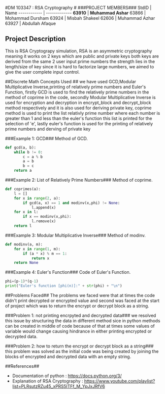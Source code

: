 #DM 103347 : RSA Cryptography #
###PROJECT MEMBERS###
StdID | Name
------------ | -------------
**63910** | **Muhammad Ashar** 
63866 | Mohammad Dursham
63924 | Misbah Shakeel
62606 | Muhammad Azhar
63927 | Abdullah Afaque
## Project Description ##
This is RSA Cryptograpy simulation, RSA is an asymmetric cryptography meaning it works on 2 keys which are public and private keys both keys are derived from the same 2 user input prime numbers the strength lies in the length/size of key since it is hard to factorize large numbers, we aimed to give the user complete input control.

##Discrete Math Concepts Used ##
we have used GCD,Modular Multiplicative Inverse,printing of relatively prime numbers and Euler's Function, firstly GCD is used to find the relatively prime numbers in the method of coprime in the code, secondly Modular Multiplicative Inverse is used for encryption and decryption in encrypt_block and decrypt_block method respectively and it is also used for deriving private key, coprime method is used to print the list relativly prime number where each number is greater than 1 and less than the euler's function this list is printed for the selection of 'e', lastly euler's function is used for the printing of relatively prime numbers and derving of private key

###Example 1: GCD###
Method of GCD. 
```Python
def gcd(a, b):
    while b != 0:
        c = a % b
        a = b
        b = c
    return a
```
###Example 2: List of Relatively Prime Numbers###
Method of coprime. 
```Python
def coprimes(a):
    l = []
    for x in range(2, a):
        if gcd(a, x) == 1 and modinv(x,phi) != None:
            l.append(x)
    for x in l:
        if x == modinv(x,phi):
            l.remove(x)
    return l
```
###Example 3: Modular Multiplicative Inverse###
Method of modinv. 
```Python
def modinv(a, m):
    for x in range(1, m):
        if (a * x) % m == 1:
            return x
    return None
```
###Example 4: Euler's Function###
Code of Euler's Function. 
```Python
phi=(p-1)*(q-1)
print("Euler's function [phi(n)]:" + str(phi) + "\n")
```

##Problems Faced##
The problems we faced were that at times the code didn't print decrypted or encrypted value and second was faced at the start of project which was to return the encrypt or decrypt block as a string.

###Problem 1: not printing  encrpyted and decrypted data###
we resolved this issue by structuring the data in different method sice in python methods can be created in middle of code because of that at times some values of variable would change causing hindrance in either printing encrypted or decrypted data. 

###Problem 2: how to return the encrypt or decrypt block as a string###
this problem was solved as the initial code was being created by joining the blocks of encrypted and decrypted data with an empty string.  

##References##
- Documentation of python : https://docs.python.org/3/
- Explanation of RSA Cryptography : https://www.youtube.com/playlist?list=PLRsutzRZu45_xPRS5ITFf_M_YpJxJRfV6
